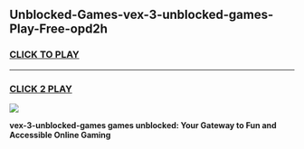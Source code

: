 
## Unblocked-Games-vex-3-unblocked-games-Play-Free-opd2h
<h3>
<a href="https://premium76.site?title=vex-3-unblocked-games&ref=18A1">CLICK TO PLAY</a></h3>
<hr>

<h3>
<a href="https://premium76.site?title=vex-3-unblocked-games&ref=18A1">CLICK 2 PLAY</a>
  
</h3>

<a href="https://premium76.site?title=vex-3-unblocked-games&ref=18A1"><img src="https://clearcache.store/games.png"></a>


**vex-3-unblocked-games games unblocked: Your Gateway to Fun and Accessible Online Gaming**
